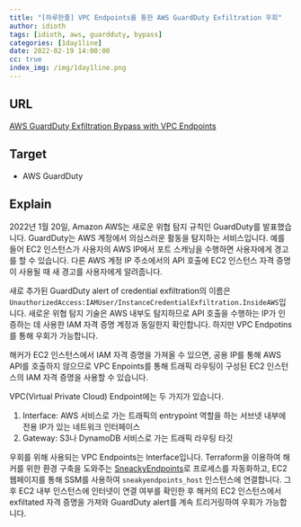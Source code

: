 ```yaml
---
title: "[하루한줄] VPC Endpoints를 통한 AWS GuardDuty Exfiltration 우회"
author: idioth
tags: [idioth, aws, guardduty, bypass]
categories: [1day1line]
date: 2022-02-19 14:00:00
cc: true
index_img: /img/1day1line.png
---
```


## URL 

[AWS GuardDuty Exfiltration Bypass with VPC Endpoints](https://notdodo.medium.com/aws-guardduty-exfiltration-bypass-4720f6ed16a4)



## Target

- AWS GuardDuty



## Explain

2022년 1월 20일, Amazon AWS는 새로운 위협 탐지 규칙인 GuardDuty를 발표했습니다. GuardDuty는 AWS 계정에서 의심스러운 활동을 탐지하는 서비스입니다. 예를 들어 EC2 인스턴스가 사용자의 AWS IP에서 포트 스캐닝을 수행하면 사용자에게 경고를 할 수 있습니다. 다른 AWS 계정 IP 주소에서의 API 호출에 EC2 인스턴스 자격 증명이 사용될 때 새 경고를 사용자에게 알려줍니다.

새로 추가된 GuardDuty alert of credential exfiltration의 이름은 `UnauthorizedAccess:IAMUser/InstanceCredentialExfiltration.InsideAWS`입니다. 새로운 위협 탐지 기술은 AWS 내부도 탐지하므로 API 호출을 수행하는 IP가 인증하는 데 사용한 IAM 자격 증명 계정과 동일한지 확인합니다. 하지만 VPC Endpotins를 통해 우회가 가능합니다.

해커가 EC2 인스턴스에서 IAM 자격 증명을 가져올 수 있으면, 공용 IP를 통해 AWS API를 호출하지 않으므로 VPC Enpoints를 통해 트래픽 라우팅이 구성된 EC2 인스턴스의 IAM 자격 증명을 사용할 수 있습니다.

VPC(Virtual Private Cloud) Endpoint에는 두 가지가 있습니다.

1. Interface: AWS 서비스로 가는 트래픽의 entrypoint 역할을 하는 서브넷 내부에 전용 IP가 있는 네트워크 인터페이스
2. Gateway: S3나 DynamoDB 서비스로 가는 트래픽 라우팅 타깃

우회를 위해 사용되는 VPC Endpoints는 Interface입니다. Terraform을 이용하여 해커를 위한 환경 구축을 도와주는 [SneackyEndpoints](https://github.com/Frichetten/SneakyEndpoints)로 프로세스를 자동화하고, EC2 웹페이지를 통해 SSM를 사용하여 `sneakyendpoints_host` 인스턴스에 연결합니다. 그 후 EC2 내부 인스턴스에 인터넷이 연결 여부를 확인한 후 해커의 EC2 인스턴스에서 exfiltated 자격 증명을 가져와 GuardDuty alert를 계속 트리거링하여 우회가 가능합니다.
